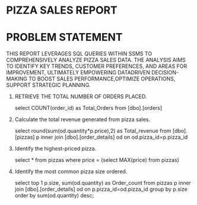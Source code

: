 # PIZZA SALES REPORT

# PROBLEM STATEMENT
THIS REPORT LEVERAGES SQL QUERIES WITHIN SSMS TO COMPREHENSIVELY ANALYZE PIZZA SALES DATA. THE ANALYSIS AIMS TO IDENTIFY KEY TRENDS, CUSTOMER PREFERENCES, AND
AREAS FOR IMPROVEMENT, ULTIMATELY EMPOWERING DATADRIVEN DECISION-MAKING TO BOOST SALES PERFORMANCE,OPTIMIZE OPERATIONS, SUPPORT STRATEGIC PLANNING.

1. RETRIEVE THE TOTAL NUMBER OF ORDERS PLACED.
   
   select COUNT(order_id) as Total_Orders from [dbo].[orders]

2. Calculate the total revenue generated from pizza sales.

   select round(sum(od.quantity*p.price),2) as Total_revenue from
   [dbo].[pizzas] p inner join [dbo].[order_details] od on od.pizza_id=p.pizza_id

3. Identify the highest-priced pizza.

   select * from pizzas where price = (select MAX(price) from pizzas)

4. Identify the most common pizza size ordered.

   select top 1 p.size, sum(od.quantity) as Order_count from pizzas p 
   inner join [dbo].[order_details] od on p.pizza_id=od.pizza_id
   group by p.size order by sum(od.quantity) desc;


